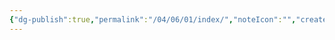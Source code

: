 ```yaml
---
{"dg-publish":true,"permalink":"/04/06/01/index/","noteIcon":"","created":"2025-03-27T17:32","updated":"2025-03-27T17:32"}
---
```


